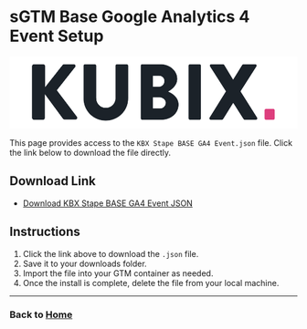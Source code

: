 # sGTM Base Google Analytics 4 Event Setup
![](https://raw.githubusercontent.com/kyle-williams-kubix/GTM-containers/refs/heads/main/Assets/Logos/Banner.png)

This page provides access to the `KBX Stape BASE GA4 Event.json` file. Click the link below to download the file directly.

## Download Link

- [Download KBX Stape BASE GA4 Event JSON](https://github.com/kyle-williams-kubix/GTM-containers/blob/d9ea799be5c36470a6b378f6f4ec800f029882f9/Marketing%20Tags/Google%20Analytics/KBX%20Stape%20BASE%20GA4%20Event.json)


## Instructions

1. Click the link above to download the `.json` file.
2. Save it to your downloads folder.
3. Import the file into your GTM container as needed. 
4. Once the install is complete, delete the file from your local machine.

---
### Back to [Home](/index.md)